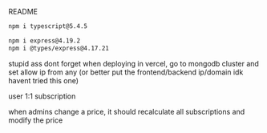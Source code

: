 README
```sh
npm i typescript@5.4.5

npm i express@4.19.2
npm i @types/express@4.17.21
```

stupid ass dont forget when deploying in vercel, go to mongodb cluster and set allow ip from any (or better put the frontend/backend ip/domain idk havent tried this one)

user 1:1 subscription

when admins change a price, it should recalculate all subscriptions and modify the price